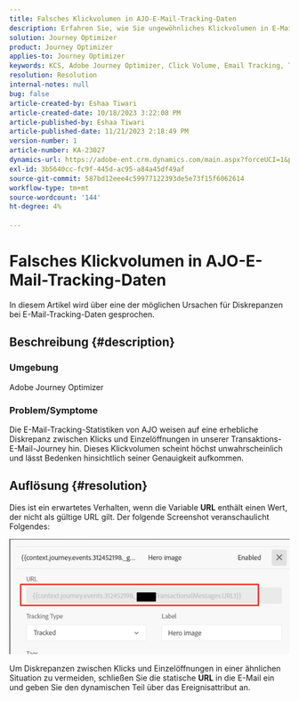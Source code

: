 ```yaml
---
title: Falsches Klickvolumen in AJO-E-Mail-Tracking-Daten
description: Erfahren Sie, wie Sie ungewöhnliches Klickvolumen in E-Mail-Tracking-Daten beheben können.
solution: Journey Optimizer
product: Journey Optimizer
applies-to: Journey Optimizer
keywords: KCS, Adobe Journey Optimizer, Click Volume, Email Tracking, Transaktions-E-Mail-Journey
resolution: Resolution
internal-notes: null
bug: false
article-created-by: Eshaa Tiwari
article-created-date: 10/18/2023 3:22:08 PM
article-published-by: Eshaa Tiwari
article-published-date: 11/21/2023 2:18:49 PM
version-number: 1
article-number: KA-23027
dynamics-url: https://adobe-ent.crm.dynamics.com/main.aspx?forceUCI=1&pagetype=entityrecord&etn=knowledgearticle&id=93b72d14-ca6d-ee11-8df0-6045bd006a22
exl-id: 3b5640cc-fc9f-445d-ac95-a84a45df49af
source-git-commit: 587bd12eee4c59977122393de5e73f15f6062614
workflow-type: tm+mt
source-wordcount: '144'
ht-degree: 4%

---
```


# Falsches Klickvolumen in AJO-E-Mail-Tracking-Daten


In diesem Artikel wird über eine der möglichen Ursachen für Diskrepanzen bei E-Mail-Tracking-Daten gesprochen.

## Beschreibung {#description}


### Umgebung

Adobe Journey Optimizer

### Problem/Symptome

Die E-Mail-Tracking-Statistiken von AJO weisen auf eine erhebliche Diskrepanz zwischen Klicks und Einzelöffnungen in unserer Transaktions-E-Mail-Journey hin. Dieses Klickvolumen scheint höchst unwahrscheinlich und lässt Bedenken hinsichtlich seiner Genauigkeit aufkommen.


## Auflösung {#resolution}


Dies ist ein erwartetes Verhalten, wenn die Variable <b>URL</b> enthält einen Wert, der nicht als gültige URL gilt. Der folgende Screenshot veranschaulicht Folgendes:

![](assets/4f440bc7-aa84-ee11-8179-6045bd006149.png)

Um Diskrepanzen zwischen Klicks und Einzelöffnungen in einer ähnlichen Situation zu vermeiden, schließen Sie die statische <b>URL</b> in die E-Mail ein und geben Sie den dynamischen Teil über das Ereignisattribut an.
